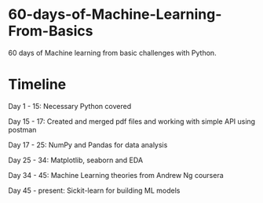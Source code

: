 # 60-days-of-Machine-Learning-From-Basics
60 days of Machine learning from basic challenges with Python.

# Timeline

Day 1 - 15: Necessary Python covered

Day 15 - 17: Created and merged pdf files and working with simple API using postman

Day 17 - 25: NumPy and Pandas for data analysis

Day 25 - 34: Matplotlib, seaborn and EDA 

Day 34 - 45: Machine Learning theories from Andrew Ng coursera 

Day 45 - present: Sickit-learn for building ML models
